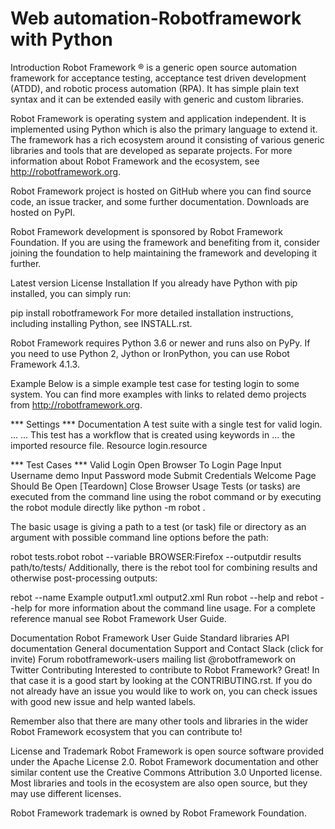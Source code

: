# Web automation-Robotframework with Python
Introduction
Robot Framework ® is a generic open source automation framework for acceptance testing, acceptance test driven development (ATDD), and robotic process automation (RPA). It has simple plain text syntax and it can be extended easily with generic and custom libraries.

Robot Framework is operating system and application independent. It is implemented using Python which is also the primary language to extend it. The framework has a rich ecosystem around it consisting of various generic libraries and tools that are developed as separate projects. For more information about Robot Framework and the ecosystem, see http://robotframework.org.

Robot Framework project is hosted on GitHub where you can find source code, an issue tracker, and some further documentation. Downloads are hosted on PyPI.

Robot Framework development is sponsored by Robot Framework Foundation. If you are using the framework and benefiting from it, consider joining the foundation to help maintaining the framework and developing it further.

Latest version License
Installation
If you already have Python with pip installed, you can simply run:

pip install robotframework
For more detailed installation instructions, including installing Python, see INSTALL.rst.

Robot Framework requires Python 3.6 or newer and runs also on PyPy. If you need to use Python 2, Jython or IronPython, you can use Robot Framework 4.1.3.

Example
Below is a simple example test case for testing login to some system. You can find more examples with links to related demo projects from http://robotframework.org.

*** Settings ***
Documentation     A test suite with a single test for valid login.
...
...               This test has a workflow that is created using keywords in
...               the imported resource file.
Resource          login.resource

*** Test Cases ***
Valid Login
    Open Browser To Login Page
    Input Username    demo
    Input Password    mode
    Submit Credentials
    Welcome Page Should Be Open
    [Teardown]    Close Browser
Usage
Tests (or tasks) are executed from the command line using the robot command or by executing the robot module directly like python -m robot .

The basic usage is giving a path to a test (or task) file or directory as an argument with possible command line options before the path:

robot tests.robot
robot --variable BROWSER:Firefox --outputdir results path/to/tests/
Additionally, there is the rebot tool for combining results and otherwise post-processing outputs:

rebot --name Example output1.xml output2.xml
Run robot --help and rebot --help for more information about the command line usage. For a complete reference manual see Robot Framework User Guide.

Documentation
Robot Framework User Guide
Standard libraries
API documentation
General documentation
Support and Contact
Slack (click for invite)
Forum
robotframework-users mailing list
@robotframework on Twitter
Contributing
Interested to contribute to Robot Framework? Great! In that case it is a good start by looking at the CONTRIBUTING.rst. If you do not already have an issue you would like to work on, you can check issues with good new issue and help wanted labels.

Remember also that there are many other tools and libraries in the wider Robot Framework ecosystem that you can contribute to!

License and Trademark
Robot Framework is open source software provided under the Apache License 2.0. Robot Framework documentation and other similar content use the Creative Commons Attribution 3.0 Unported license. Most libraries and tools in the ecosystem are also open source, but they may use different licenses.

Robot Framework trademark is owned by Robot Framework Foundation.
